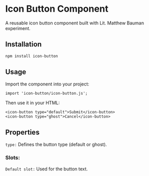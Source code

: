 # Icon Button Component

A reusable icon button component built with Lit. Matthew Bauman experiment.

## Installation

```bash
npm install icon-button
```

## Usage
Import the component into your project:

```
import 'icon-button/icon-button.js';
```
Then use it in your HTML:
```
<icon-button type="default">Submit</icon-button>
<icon-button type="ghost">Cancel</icon-button>
```
## Properties
`type:` Defines the button type (default or ghost).
### Slots:
`Default slot:` Used for the button text.
